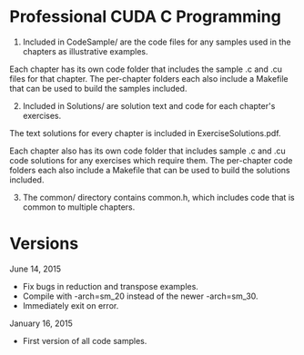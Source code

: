 Professional CUDA C Programming
===============================

1. Included in CodeSample/ are the code files for any samples used in the chapters as
illustrative examples.

Each chapter has its own code folder that includes the sample .c and .cu files
for that chapter. The per-chapter folders each also include a Makefile that can
be used to build the samples included.

2. Included in Solutions/ are solution text and code for each chapter's exercises.

The text solutions for every chapter is included in ExerciseSolutions.pdf.

Each chapter also has its own code folder that includes sample .c and .cu
code solutions for any exercises which require them. The per-chapter code
folders each also include a Makefile that can be used to build the solutions
included.

3. The common/ directory contains common.h, which includes code that is common to
multiple chapters.


Versions
===============================
June 14, 2015
- Fix bugs in reduction and transpose examples.
- Compile with -arch=sm_20 instead of the newer -arch=sm_30.
- Immediately exit on error.

January 16, 2015
- First version of all code samples.
